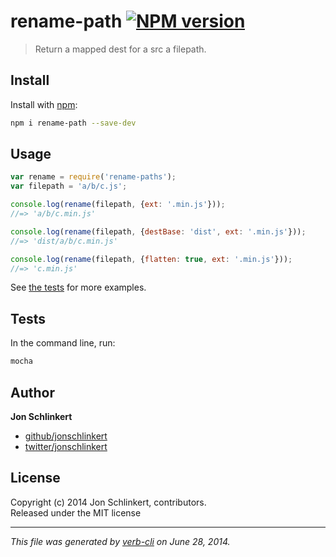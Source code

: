 # rename-path [![NPM version](https://badge.fury.io/js/rename-path.png)](http://badge.fury.io/js/rename-path)

> Return a mapped dest for a src a filepath.

## Install
Install with [npm](npmjs.org):

```bash
npm i rename-path --save-dev
```

## Usage

```js
var rename = require('rename-paths');
var filepath = 'a/b/c.js';

console.log(rename(filepath, {ext: '.min.js'}));
//=> 'a/b/c.min.js'

console.log(rename(filepath, {destBase: 'dist', ext: '.min.js'}));
//=> 'dist/a/b/c.min.js'

console.log(rename(filepath, {flatten: true, ext: '.min.js'}));
//=> 'c.min.js'
```

See [the tests](./test) for more examples.


## Tests

In the command line, run:

```bash
mocha
```

## Author

**Jon Schlinkert**
 
+ [github/jonschlinkert](https://github.com/jonschlinkert)
+ [twitter/jonschlinkert](http://twitter.com/jonschlinkert) 

## License
Copyright (c) 2014 Jon Schlinkert, contributors.  
Released under the MIT license

***

_This file was generated by [verb-cli](https://github.com/assemble/verb-cli) on June 28, 2014._